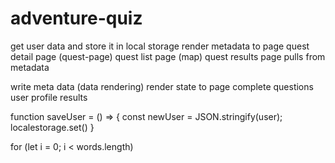 # adventure-quiz

get user data and store it in local storage
render metadata to page
    quest detail page (quest-page)
    quest list page (map)
    quest results page pulls from metadata

write meta data (data rendering)
render state to page
    complete questions
    user profile
    results

function saveUser = () => {
    const newUser = JSON.stringify(user);
    localestorage.set()
}


for (let i = 0; i < words.length)